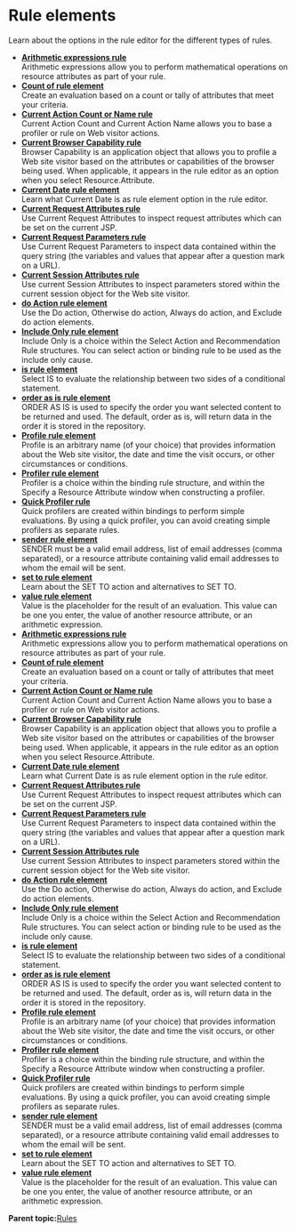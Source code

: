 # Rule elements

Learn about the options in the rule editor for the different types of rules.

-   **[Arithmetic expressions rule](../pzn/pzn_arithmetic_expressions.md)**  
Arithmetic expressions allow you to perform mathematical operations on resource attributes as part of your rule.
-   **[Count of rule element](../pzn/pzn_count_of.md)**  
Create an evaluation based on a count or tally of attributes that meet your criteria.
-   **[Current Action Count or Name rule](../pzn/pzn_current_action_count_name.md)**  
Current Action Count and Current Action Name allows you to base a profiler or rule on Web visitor actions.
-   **[Current Browser Capability rule](../pzn/pzn_current_browser_capability.md)**  
Browser Capability is an application object that allows you to profile a Web site visitor based on the attributes or capabilities of the browser being used. When applicable, it appears in the rule editor as an option when you select Resource.Attribute.
-   **[Current Date rule element](../pzn/pzn_current_date.md)**  
Learn what Current Date is as rule element option in the rule editor.
-   **[Current Request Attributes rule](../pzn/pzn_current_request_attributes.md)**  
Use Current Request Attributes to inspect request attributes which can be set on the current JSP.
-   **[Current Request Parameters rule](../pzn/pzn_current_request_parameters.md)**  
Use Current Request Parameters to inspect data contained within the query string \(the variables and values that appear after a question mark on a URL\).
-   **[Current Session Attributes rule](../pzn/pzn_current_session_attributes.md)**  
Use current Session Attributes to inspect parameters stored within the current session object for the Web site visitor.
-   **[do Action rule element](../pzn/pzn_doaction.md)**  
Use the Do action, Otherwise do action, Always do action, and Exclude do action elements.
-   **[Include Only rule element](../pzn/pzn_include_only.md)**  
Include Only is a choice within the Select Action and Recommendation Rule structures. You can select action or binding rule to be used as the include only cause.
-   **[is rule element](../pzn/pzn_isequalto.md)**  
Select IS to evaluate the relationship between two sides of a conditional statement.
-   **[order as is rule element](../pzn/pzn_order_as_is.md)**  
ORDER AS IS is used to specify the order you want selected content to be returned and used. The default, order as is, will return data in the order it is stored in the repository.
-   **[Profile rule element](../pzn/pzn_profile.md)**  
Profile is an arbitrary name \(of your choice\) that provides information about the Web site visitor, the date and time the visit occurs, or other circumstances or conditions.
-   **[Profiler rule element](../pzn/pzn_profiler_2.md)**  
Profiler is a choice within the binding rule structure, and within the Specify a Resource Attribute window when constructing a profiler.
-   **[Quick Profiler rule](../pzn/pzn_quick_profiler.md)**  
Quick profilers are created within bindings to perform simple evaluations. By using a quick profiler, you can avoid creating simple profilers as separate rules.
-   **[sender rule element](../pzn/pzn_sender.md)**  
SENDER must be a valid email address, list of email addresses \(comma separated\), or a resource attribute containing valid email addresses to whom the email will be sent.
-   **[set to rule element](../pzn/pzn_setto.md)**  
Learn about the SET TO action and alternatives to SET TO.
-   **[value rule element](../pzn/pzn_value.md)**  
Value is the placeholder for the result of an evaluation. This value can be one you enter, the value of another resource attribute, or an arithmetic expression.
-   **[Arithmetic expressions rule](../pzn/pzn_arithmetic_expressions.md)**  
Arithmetic expressions allow you to perform mathematical operations on resource attributes as part of your rule.
-   **[Count of rule element](../pzn/pzn_count_of.md)**  
Create an evaluation based on a count or tally of attributes that meet your criteria.
-   **[Current Action Count or Name rule](../pzn/pzn_current_action_count_name.md)**  
Current Action Count and Current Action Name allows you to base a profiler or rule on Web visitor actions.
-   **[Current Browser Capability rule](../pzn/pzn_current_browser_capability.md)**  
Browser Capability is an application object that allows you to profile a Web site visitor based on the attributes or capabilities of the browser being used. When applicable, it appears in the rule editor as an option when you select Resource.Attribute.
-   **[Current Date rule element](../pzn/pzn_current_date.md)**  
Learn what Current Date is as rule element option in the rule editor.
-   **[Current Request Attributes rule](../pzn/pzn_current_request_attributes.md)**  
Use Current Request Attributes to inspect request attributes which can be set on the current JSP.
-   **[Current Request Parameters rule](../pzn/pzn_current_request_parameters.md)**  
Use Current Request Parameters to inspect data contained within the query string \(the variables and values that appear after a question mark on a URL\).
-   **[Current Session Attributes rule](../pzn/pzn_current_session_attributes.md)**  
Use current Session Attributes to inspect parameters stored within the current session object for the Web site visitor.
-   **[do Action rule element](../pzn/pzn_doaction.md)**  
Use the Do action, Otherwise do action, Always do action, and Exclude do action elements.
-   **[Include Only rule element](../pzn/pzn_include_only.md)**  
Include Only is a choice within the Select Action and Recommendation Rule structures. You can select action or binding rule to be used as the include only cause.
-   **[is rule element](../pzn/pzn_isequalto.md)**  
Select IS to evaluate the relationship between two sides of a conditional statement.
-   **[order as is rule element](../pzn/pzn_order_as_is.md)**  
ORDER AS IS is used to specify the order you want selected content to be returned and used. The default, order as is, will return data in the order it is stored in the repository.
-   **[Profile rule element](../pzn/pzn_profile.md)**  
Profile is an arbitrary name \(of your choice\) that provides information about the Web site visitor, the date and time the visit occurs, or other circumstances or conditions.
-   **[Profiler rule element](../pzn/pzn_profiler_2.md)**  
Profiler is a choice within the binding rule structure, and within the Specify a Resource Attribute window when constructing a profiler.
-   **[Quick Profiler rule](../pzn/pzn_quick_profiler.md)**  
Quick profilers are created within bindings to perform simple evaluations. By using a quick profiler, you can avoid creating simple profilers as separate rules.
-   **[sender rule element](../pzn/pzn_sender.md)**  
SENDER must be a valid email address, list of email addresses \(comma separated\), or a resource attribute containing valid email addresses to whom the email will be sent.
-   **[set to rule element](../pzn/pzn_setto.md)**  
Learn about the SET TO action and alternatives to SET TO.
-   **[value rule element](../pzn/pzn_value.md)**  
Value is the placeholder for the result of an evaluation. This value can be one you enter, the value of another resource attribute, or an arithmetic expression.

**Parent topic:**[Rules](../pzn/pzn_rules.md)

